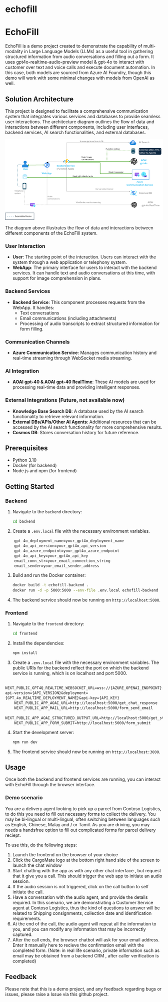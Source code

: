 # echofill

# EchoFill

EchoFill is a demo project created to demonstrate the capability of multi-modality in Large Language Models (LLMs) as a useful tool in gathering structured information from audio conversations and filling out a form. It uses gpt4o-realtime-audio-preview model &amp; gpt-4o to interact with customer over text and voice calls and execute document automation. In this case, both models are sourced from Azure AI Foundry, though this demo will work with some minimal changes with models from OpenAI as well. 

## Solution Architecture

This project is designed to facilitate a comprehensive communication system that integrates various services and databases to provide seamless user interactions. The architecture diagram outlines the flow of data and interactions between different components, including user interfaces, backend services, AI search functionalities, and external databases.

![EchoFill Architecture Diagram](./echofill-architecture-diagram.png)

The diagram above illustrates the flow of data and interactions between different components of the EchoFill system.

### User Interaction
- **User**: The starting point of the interaction. Users can interact with the system through a web application or telephony system.
- **WebApp**: The primary interface for users to interact with the backend services. It can handle text and audio conversations at this time, with support for image comprehension in plans.

### Backend Services
- **Backend Service**: This component processes requests from the WebApp. It handles:
  - Text conversations
  - Email communications (including attachments)
  - Processing of audio transcripts to extract structured information for form filling.

### Communication Channels
- **Azure Communication Service**: Manages communication history and real-time streaming through WebSocket media streaming.


### AI Integration
- **AOAI gpt-40 & AOAI gpt-40 RealTime**: These AI models are used for processing real-time data and providing intelligent responses.
  
### External Integrations (Future, not available now)
- **Knowledge Base Search DB**: A database used by the AI search functionality to retrieve relevant information.
- **External DBs/APIs/Other AI Agents**: Additional resources that can be accessed by the AI search functionality for more comprehensive results.
- **Cosmos DB**: Stores conversation history for future reference.


## Prerequisites

- Python 3.10
- Docker (for backend)
- Node.js and npm (for frontend)

## Getting Started

### Backend

1. Navigate to the `backend` directory:

    ```sh
    cd backend
    ```

2. Create a `.env.local` file with the necessary environment variables.
```
    gpt-4o_deployment_name=your_gpt4o_deployment_name
    gpt-4o_api_version=your_gpt4o_api_version
    gpt-4o_azure_endpoint=your_gpt4o_azure_endpoint
    gpt-4o_api_key=your_gpt4o_api_key
    email_conn_str=your_email_connection_string
    email_sender=your_email_sender_address
```
3. Build and run the Docker container:

    ```sh
    docker build -t echofill-backend .
    docker run -d -p 5000:5000 --env-file .env.local echofill-backend
    ```

4. The backend service should now be running on `http://localhost:5000`.

### Frontend

1. Navigate to the `frontend` directory:

    ```sh
    cd frontend
    ```

2. Install the dependencies:

    ```sh
    npm install
    ```

3. Create a `.env.local` file with the necessary environment variables.
The public URIs for the backend reflect the port on which the backend service is running, which is on localhost and port 5000. 
```
    NEXT_PUBLIC_GPT4Q_REALTIME_WEBSOCKET_URL=wss://{AZURE_OPENAI_ENDPOINT}.openai.azure.com/openai/realtime?api-version={API_VERSION}&deployment={GPT_4o_REALTIME_DEPLOYMENT_NAME}&api-key={API_KEY}
    NEXT_PUBLIC_APP_AOAI_URL=http://localhost:5000/get_chat_response
    NEXT_PUBLIC_APP_MAIL_URL=http://localhost:5000/form_send_email
    NEXT_PUBLIC_APP_AOAI_STRUCTURED_OUTPUT_URL=http://localhost:5000/get_structured_output
    NEXT_PUBLIC_APP_FORM_SUBMIT=http://localhost:5000/form_submit
```
4. Start the development server:

    ```sh
    npm run dev
    ```

5. The frontend service should now be running on `http://localhost:3000`.

## Usage

Once both the backend and frontend services are running, you can interact with EchoFill through the browser interface. 

### Demo scenario
You are a delivery agent looking to pick up a parcel from Contoso Logistics, to do this you need to fill out necessary forms to collect the delivery. You may be bi-lingual or multi-lingual, often switching between languages such as English, Chinese, Malay and / or Tamil. As you are driving, you may needs a handsfree option to fill out complicated forms for parcel delivery reciept. 

To use this, do the following steps:
1. Launch the frontend on the browser of your choice
2. Click the CargoMate logo at the bottom right hand side of the screen to launch the chat window
3. Start chatting with the app as with any other chat interface , but request that it give you a call. This should trigger the web app to initiate an audio session.
4. If the audio session is not triggered, click on the call button to self initiate the call.
5. Have a conversation with the audio agent, and provide the details required. In this scenario, we are demonstrating a Customer Service agent at Contoso Logistics, thus the kind of questions to answer will be related to Shipping consignments, collection date and identification requirements. 
6. At the end of the call, the audio agent will repeat all the information  to you, and you can modify any information that may be incorrectly captured. 
7. After the call ends, the browser chatbot will ask for your email address. Enter it manually here to recieve the confirmation email with the completed form. (Note: in real life scenario, private information such as email may be obtained from a backend CRM , after caller verification is completed)

## Feedback
Please note that this is a demo project, and any feedback regarding bugs or issues, please raise a Issue via this github project.